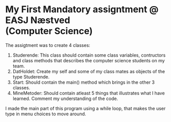 # My First Mandatory assigntment @ EASJ Næstved <br /> (Computer Science)
The assigtment was to create 4 classes:
1. Studerende: This class should contain some class variables, contructors and class methods that describes the computer science students on my team.
2. DatHoldet: Create my self and some of my class mates as objects of the type Studerende.
3. Start: Should contain the main() method which brings in the other 3 classes.
4. MineMetoder: Should contain atleast 5 things that illustrates what I have learned. Comment my understanding of the code.

I made the main part of this program using a while loop, that makes the user type in menu choices to move around.
